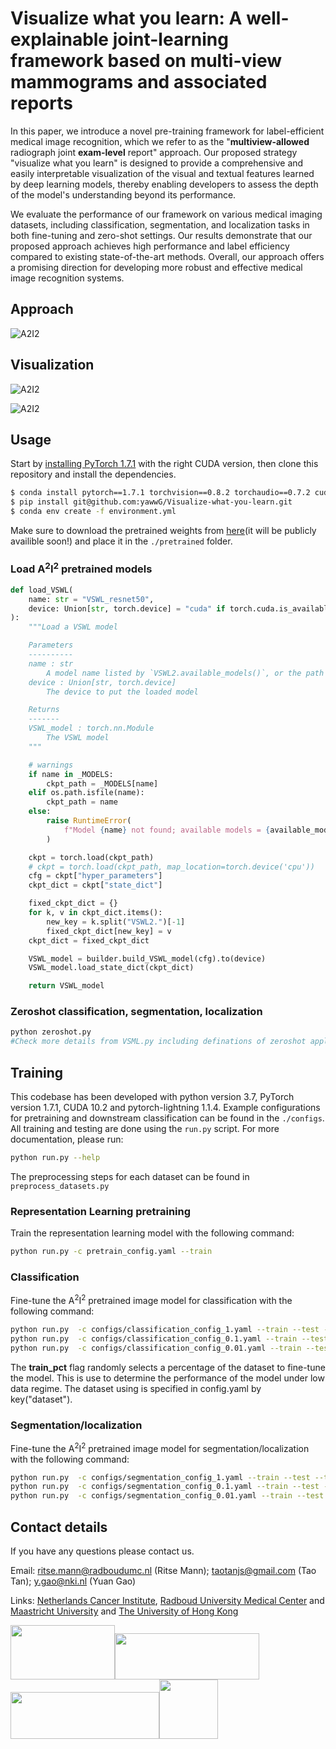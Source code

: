# Visualize what you learn: A well-explainable joint-learning framework based on multi-view mammograms and associated reports

In this paper, we introduce a novel pre-training framework for label-efficient medical image recognition, which we refer to as the "**multiview-allowed** radiograph joint **exam-level** report" approach. Our proposed strategy "visualize what you learn" is designed to provide a comprehensive and easily interpretable visualization of the visual and textual features learned by deep learning models, thereby enabling developers to assess the depth of the model's understanding beyond its performance.

We evaluate the performance of our framework on various medical imaging datasets, including classification, segmentation, and localization tasks in both fine-tuning and zero-shot settings. Our results demonstrate that our proposed approach achieves high performance and label efficiency compared to existing state-of-the-art methods. Overall, our approach offers a promising direction for developing more robust and effective medical image recognition systems.


## Approach

[comment]: <> (* As illustrated in our workflow, we introduce A<sup>2</sup>I<sup>2</sup>, including abnormality-awareness &#40;Module-A<sup>2</sup>&#41; &#40;Fig.&#40;b&#41;&#41; consists of a visualization module and Module-I<sup>2</sup> &#40;Fig.&#40;c&#41;&#41; aims intra-mammogram &#40;multi-view&#41; and inter-modal learning.)
![A<sup>2</sup>I<sup>2</sup>](https://github.com/yawwG/Visualize-what-you-learn/blob/main/figures/model.png)

## Visualization

[comment]: <> (* As illustrated in our workflow, we introduce A<sup>2</sup>I<sup>2</sup>, including abnormality-awareness &#40;Module-A<sup>2</sup>&#41; &#40;Fig.&#40;b&#41;&#41; consists of a visualization module and Module-I<sup>2</sup> &#40;Fig.&#40;c&#41;&#41; aims intra-mammogram &#40;multi-view&#41; and inter-modal learning.)
![A<sup>2</sup>I<sup>2</sup>](https://github.com/yawwG/Visualize-what-you-learn/blob/main/figures/visualization.png)

[comment]: <> (* As illustrated in our workflow, we introduce A<sup>2</sup>I<sup>2</sup>, including abnormality-awareness &#40;Module-A<sup>2</sup>&#41; &#40;Fig.&#40;b&#41;&#41; consists of a visualization module and Module-I<sup>2</sup> &#40;Fig.&#40;c&#41;&#41; aims intra-mammogram &#40;multi-view&#41; and inter-modal learning.)
![A<sup>2</sup>I<sup>2</sup>](https://github.com/yawwG/Visualize-what-you-learn/blob/main/figures/word_based_attention.png )


## Usage

Start by [installing PyTorch 1.7.1](https://pytorch.org/get-started/locally/) with the right CUDA version, then clone this repository and install the dependencies.  

```bash
$ conda install pytorch==1.7.1 torchvision==0.8.2 torchaudio==0.7.2 cudatoolkit=10.1 -c pytorch
$ pip install git@github.com:yawwG/Visualize-what-you-learn.git
$ conda env create -f environment.yml
```

Make sure to download the pretrained weights from [here](https://)(it will be publicly availible soon!) and place it in the `./pretrained` folder.

### Load A<sup>2</sup>I<sup>2</sup> pretrained models 
```python
def load_VSWL(
    name: str = "VSWL_resnet50",
    device: Union[str, torch.device] = "cuda" if torch.cuda.is_available() else "cpu",
):
    """Load a VSWL model

    Parameters
    ----------
    name : str
        A model name listed by `VSWL2.available_models()`, or the path to a model checkpoint containing the state_dict
    device : Union[str, torch.device]
        The device to put the loaded model

    Returns
    -------
    VSWL_model : torch.nn.Module
        The VSWL model
    """

    # warnings
    if name in _MODELS:
        ckpt_path = _MODELS[name]
    elif os.path.isfile(name):
        ckpt_path = name
    else:
        raise RuntimeError(
            f"Model {name} not found; available models = {available_models()}"
        )

    ckpt = torch.load(ckpt_path)
    # ckpt = torch.load(ckpt_path, map_location=torch.device('cpu'))
    cfg = ckpt["hyper_parameters"]
    ckpt_dict = ckpt["state_dict"]

    fixed_ckpt_dict = {}
    for k, v in ckpt_dict.items():
        new_key = k.split("VSWL2.")[-1]
        fixed_ckpt_dict[new_key] = v
    ckpt_dict = fixed_ckpt_dict

    VSWL_model = builder.build_VSWL_model(cfg).to(device)
    VSWL_model.load_state_dict(ckpt_dict)

    return VSWL_model
```


### Zeroshot classification, segmentation, localization
```bash
python zeroshot.py
#Check more details from VSML.py including definations of zeroshot applications model.   
```

## Training

This codebase has been developed with python version 3.7, PyTorch version 1.7.1, CUDA 10.2 and pytorch-lightning 1.1.4. 
Example configurations for pretraining and downstream classification can be found in the `./configs`. All training and testing are done using the `run.py` script. For more documentation, please run: 

```bash 
python run.py --help
```

The preprocessing steps for each dataset can be found in `preprocess_datasets.py`

### Representation Learning pretraining

Train the representation learning model with the following command: 

```bash 
python run.py -c pretrain_config.yaml --train
```

### Classification 

Fine-tune the A<sup>2</sup>I<sup>2</sup> pretrained image model for classification with the following command: 

```bash 
python run.py  -c configs/classification_config_1.yaml --train --test --train_pct 1 &
python run.py  -c configs/classification_config_0.1.yaml --train --test --train_pct 0.1 &
python run.py  -c configs/classification_config_0.01.yaml --train --test --train_pct 0.01
```

The **train_pct** flag randomly selects a percentage of the dataset to fine-tune the model. This is use to determine the performance of the model under low data regime.
The dataset using is specified in config.yaml by key("dataset").
### Segmentation/localization

Fine-tune the A<sup>2</sup>I<sup>2</sup> pretrained image model for segmentation/localization with the following command: 

```bash 
python run.py  -c configs/segmentation_config_1.yaml --train --test --train_pct 1 &
python run.py  -c configs/segmentation_config_0.1.yaml --train --test --train_pct 0.1 &
python run.py  -c configs/segmentation_config_0.01.yaml --train --test --train_pct 0.01
```

## Contact details
If you have any questions please contact us. 

Email: ritse.mann@radboudumc.nl (Ritse Mann); taotanjs@gmail.com (Tao Tan); y.gao@nki.nl (Yuan Gao)

Links: [Netherlands Cancer Institute](https://www.nki.nl/), [Radboud University Medical Center](https://www.radboudumc.nl/en/patient-care) and [Maastricht University](https://www.maastrichtuniversity.nl/nl) and [The University of Hong Kong](https://www.hku.hk/) 

<img src="https://github.com/yawwG/Visualize-what-you-learn/blob/main/figures/NKI.png" width="166.98" height="87.12"/><img src="https://github.com/yawwG/Visualize-what-you-learn/blob/main/figures/RadboudUMC.png" width="231" height="74.58"/><img src="https://github.com/yawwG/Visualize-what-you-learn/blob/main/figures/Maastricht.png" width="237.6" height="74.844"/><img src="https://github.com/yawwG/Visualize-what-you-learn/blob/main/figures/hku.png" width="94" height="94.844"/>  

